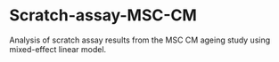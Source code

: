 # Scratch-assay-MSC-CM
Analysis of scratch assay results from the MSC CM ageing study using mixed-effect linear model.
